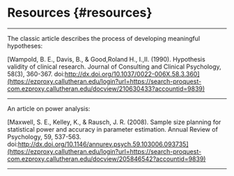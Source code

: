 # Resources {#resources}

___

The classic article describes the process of developing meaningful hypotheses:

[Wampold, B. E., Davis, B., & Good,Roland H., I.,II. (1990). Hypothesis validity of clinical research. Journal of Consulting and Clinical Psychology, 58(3), 360-367. doi:http://dx.doi.org/10.1037/0022-006X.58.3.360](https://ezproxy.callutheran.edu/login?url=https://search-proquest-com.ezproxy.callutheran.edu/docview/210630433?accountid=9839)

 

___

An article on power analysis:

[Maxwell, S. E., Kelley, K., & Rausch, J. R. (2008). Sample size planning for statistical power and accuracy in parameter estimation. Annual Review of Psychology, 59, 537-563. doi:http://dx.doi.org/10.1146/annurev.psych.59.103006.093735](https://ezproxy.callutheran.edu/login?url=https://search-proquest-com.ezproxy.callutheran.edu/docview/205846542?accountid=9839)

___
